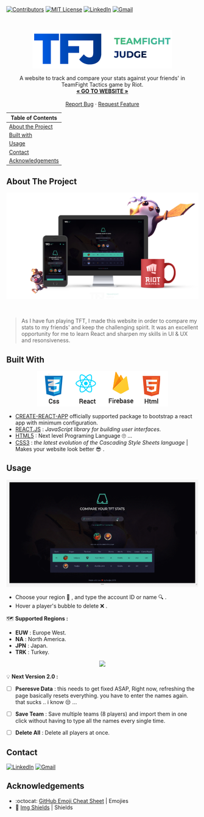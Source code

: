 <!-- PROJECT SHIELDS -->

[![Contributors][contributors-shield]](https://github.com/10Fred10/TfJudge/graphs/contributors)
[![MIT License][license-shield]][license-url]
[![LinkedIn][linkedin-shield]][linkedin-url]
[![Gmail][gmail-shield]][gmail-url]

<!-- PROJECT LOGO -->
<br />

<p align="center">
  <a href="https://github.com/10Fred10/TfJudge">
    <img src="https://raw.githubusercontent.com/10Fred10/TfJudge/master/readme-assets/TFJudge-logo-colored.png" alt="Logo">
  </a>

  <p align="center">
    A website to track and compare your stats against your friends' in TeamFight Tactics game by Riot.
    <br />
    <a href="https://tfjudge.fred.tools" target="_blank"><strong>« GO TO WEBSITE »</strong></a>
    <br />
    <br />
    <a href="https://github.com/10Fred10/TfJudge/issues" target="_blank">Report Bug</a>
    ·
    <a href="https://github.com/10Fred10/TfJudge/pulls" target="_blank">Request Feature</a>
  </p>
</p>

<!-- TABLE OF CONTENTS -->

| Table of Contents                       |
| --------------------------------------- |
| [About the Project](#about-the-project) |
| [Built with](#built-with)               |
| [Usage](#usage)                         |
| [Contact](#contact)                     |
| [Acknowledgements](#acknowledgements)   |

<!-- ABOUT THE PROJECT -->

## About The Project

<p align="center">
  <img  src="https://raw.githubusercontent.com/10Fred10/TfJudge/master/readme-assets/promo.png">
</p>
<br>

> As I have fun playing TFT, I made this website in order to compare my stats to my friends' and keep the challenging spirit. It was an excellent opportunity for me to learn React and sharpen my skills in UI & UX and resonsiveness.

## Built With

<p align="center">
  <img  src="https://raw.githubusercontent.com/10Fred10/TfJudge/master/readme-assets/used.png">
</p>

- [CREATE-REACT-APP](https://create-react-app.dev/docs/getting-started) officially supported package to bootstrap a react app with minimum configuration.
- [REACT.JS](https://reactjs.org/) : _JavaScript library for building user interfaces._
- [HTML5](https://raw.githubusercontent.com/10Fred10/TfJudge/master/readme-assets/html5Meme.jpg) : Next level Programing Language :roll_eyes: ...
- [CSS3](https://developer.mozilla.org/en-US/docs/Archive/CSS3) : _the latest evolution of the Cascading Style Sheets language_ | Makes your website look better :sunglasses: .

<!-- USAGE EXAMPLES -->

## Usage

<p align="center">
  <img  src="https://raw.githubusercontent.com/10Fred10/TfJudge/master/readme-assets/howto.gif">
</p>

- Choose your region :japan: , and type the account ID or name :mag: .
- Hover a player's bubble to delete :x: .

:world_map: **Supported Regions :**

- **EUW** : Europe West.
- **NA** : North America.
- **JPN** : Japan.
- **TRK** : Turkey.

<p align="center">
  <img  src="https://raw.githubusercontent.com/10Fred10/TfJudge/master/readme-assets/seq-img.png">
</p>

:bulb: **Next Version 2.0 :**

- [ ] **Pseresve Data** : this needs to get fixed ASAP, Right now, refreshing the page basically resets everything. you have to enter the names again. that sucks .. i know :unamused: ...

- [ ] **Save Team** : Save multiple teams (8 players) and import them in one click without having to type all the names every single time.

- [ ] **Delete All** : Delete all players at once.

<!-- CONTACT -->

## Contact

[![LinkedIn][linkedin-shield]][linkedin-url] [![Gmail][gmail-shield]][gmail-url]

<!-- ACKNOWLEDGEMENTS -->

## Acknowledgements

- :octocat: [GitHub Emoji Cheat Sheet](https://www.webpagefx.com/tools/emoji-cheat-sheet) | Emojies
- :key: [Img Shields](https://shields.io) | Shields

<!-- MARKDOWN LINKS & IMAGES -->

[build-shield]: https://img.shields.io/badge/build-passing-brightgreen.svg?style=flat-square
[contributors-shield]: https://img.shields.io/badge/contributors-1-orange.svg?style=flat-square
[linkedin-shield]: https://img.shields.io/badge/-LinkedIn-blue.svg?style=flat-square&logo=linkedin
[linkedin-url]: https://linkedin.com/in/fredhm
[gmail-shield]: https://img.shields.io/badge/Gmail-red.svg?style=flat-square&logo=gmail&logoColor=white
[gmail-url]: mailto:contact.hammami.fredj@gmail.com
[behance-shield]: https://img.shields.io/badge/Behance-blue.svg?style=flat-square&logo=behance&logoColor=white
[behance-url]: https://www.behance.net/fredhm
[license-shield]: https://img.shields.io/badge/license-MIT-green.svg?style=flat-square
[license-url]: https://choosealicense.com/licenses/mit
